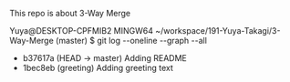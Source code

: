 This repo is about 3-Way Merge

Yuya@DESKTOP-CPFMIB2 MINGW64 ~/workspace/191-Yuya-Takagi/3-Way-Merge (master)
$ git log --oneline --graph --all
* b37617a (HEAD -> master) Adding README
* 1bec8eb (greeting) Adding greeting text

